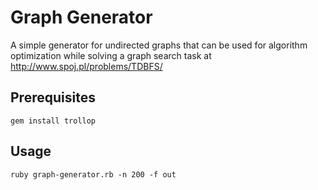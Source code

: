 Graph Generator
===============

A simple generator for undirected graphs that can be used for algorithm optimization
while solving a graph search task at http://www.spoj.pl/problems/TDBFS/

Prerequisites
-------------

    gem install trollop
  
Usage
------

  
    ruby graph-generator.rb -n 200 -f out

